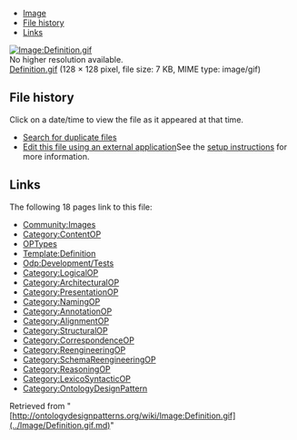 * [Image](../Image/Definition.gif.md#file)
* [File history](../Image/Definition.gif.md#filehistory)
* [Links](../Image/Definition.gif.md#filelinks)

[![Image:Definition.gif](../../../images/6/6f/Definition.gif)](../../../images/6/6f/Definition.gif)  
No higher resolution available.  
[Definition.gif](../../../images/6/6f/Definition.gif)‎ (128 × 128 pixel, file size: 7 KB, MIME type: image/gif)

## File history

Click on a date/time to view the file as it appeared at that time.



  
* [Search for duplicate files](http://ontologydesignpatterns.org/wiki/Special:FileDuplicateSearch/Definition.gif "Special:FileDuplicateSearch/Definition.gif")
* [Edit this file using an external application](http://ontologydesignpatterns.org/wiki/index.php?title=Image:Definition.gif&action=edit&externaledit=true&mode=file "Image:Definition.gif")See the [setup instructions](http://www.mediawiki.org/wiki/Manual:External_editors "http://www.mediawiki.org/wiki/Manual:External_editors") for more information.

## Links



The following 18 pages link to this file:


* [Community:Images](../Community/Images.md "Community:Images")
* [Category:ContentOP](../Category/ContentOP.md "Category:ContentOP")
* [OPTypes](../OPTypes.md "OPTypes")
* [Template:Definition](../Template/Definition.md "Template:Definition")
* [Odp:Development/Tests](../Odp/Development/Tests.md "Odp:Development/Tests")
* [Category:LogicalOP](../Category/LogicalOP.md "Category:LogicalOP")
* [Category:ArchitecturalOP](../Category/ArchitecturalOP.md "Category:ArchitecturalOP")
* [Category:PresentationOP](../Category/PresentationOP.md "Category:PresentationOP")
* [Category:NamingOP](../Category/NamingOP.md "Category:NamingOP")
* [Category:AnnotationOP](../Category/AnnotationOP.md "Category:AnnotationOP")
* [Category:AlignmentOP](../Category/AlignmentOP.md "Category:AlignmentOP")
* [Category:StructuralOP](../Category/StructuralOP.md "Category:StructuralOP")
* [Category:CorrespondenceOP](../Category/CorrespondenceOP.md "Category:CorrespondenceOP")
* [Category:ReengineeringOP](../Category/ReengineeringOP.md "Category:ReengineeringOP")
* [Category:SchemaReengineeringOP](../Category/SchemaReengineeringOP.md "Category:SchemaReengineeringOP")
* [Category:ReasoningOP](../Category/ReasoningOP.md "Category:ReasoningOP")
* [Category:LexicoSyntacticOP](../Category/LexicoSyntacticOP.md "Category:LexicoSyntacticOP")
* [Category:OntologyDesignPattern](../Category/OntologyDesignPattern.md "Category:OntologyDesignPattern")


Retrieved from "[http://ontologydesignpatterns.org/wiki/Image:Definition.gif](../Image/Definition.gif.md)"